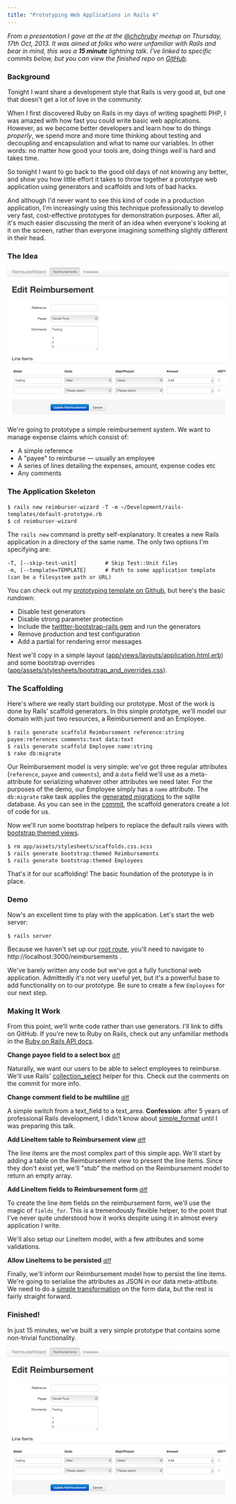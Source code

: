 ```yaml
---
title: "Prototyping Web Applications in Rails 4"
---
```


_From a presentation I gave at the at the [@chchruby](https://twitter.com/chchruby) meetup on Thursday, 17th Oct, 2013.
It was aimed at folks who were unfamiliar with Rails and bear in mind, this was a **15 minute** lightning talk.
I've linked to specific commits below, but you can view the finished repo on [GitHub](https://github.com/danielfone/reimburser-wizard)._

### Background

Tonight I want share a development style that Rails is very good at,
but one that doesn't get a lot of love in the community.

When I first discovered Ruby on Rails in my days of writing spaghetti PHP,
I was amazed with how fast you could write basic web applications.
However, as we become better developers and learn how to do things *properly*,
we spend more and more time thinking about testing and decoupling and encapsulation and what to name our variables.
In other words: no matter how good your tools are, doing things *well* is hard and takes time.

So tonight I want to go back to the good old days of not knowing any better,
and show you how little effort it takes to throw together a prototype web application using generators and scaffolds and lots of bad hacks.

And although I'd never want to see this kind of code in a production application,
I'm increasingly using this technique professionally
to develop very fast, cost-effective prototypes for demonstration purposes.
After all, it's much easier discussing the merit of an idea when everyone's looking at it on the screen,
rather than everyone imagining something slightly different in their head.

### The Idea

![form.png](2013-10-19-prototyping-web-applications-in-rails-4/form.png)

We're going to prototype a simple reimbursement system.
We want to manage expense claims which consist of:

  * A simple reference
  * A "payee" to reimburse — usually an employee
  * A series of lines detailing the expenses, amount, expense codes etc
  * Any comments

### The Application Skeleton

    $ rails new reimburser-wizard -T -m ~/Development/rails-templates/default-prototype.rb
    $ cd reimburser-wizard

The `rails new` command is pretty self-explanatory. It creates a new Rails application in a directory of the same name.
The only two options I'm specifying are:

    -T, [--skip-test-unit]         # Skip Test::Unit files
    -m, [--template=TEMPLATE]      # Path to some application template (can be a filesystem path or URL)

You can check out my [prototyping template on Github](https://github.com/danielfone/rails-templates/blob/master/default-prototype.rb),
but here's the basic rundown:

  * Disable test generators
  * Disable strong parameter protection
  * Include the [twittter-bootstrap-rails gem](https://github.com/seyhunak/twitter-bootstrap-rails) and run the generators
  * Remove production and test configuration
  * Add a partial for rendering error messages

Next we'll copy in a simple layout ([app/views/layouts/application.html.erb][application.html.erb])
and some bootstrap overrides ([app/assets/stylesheets/bootstrap_and_overrides.css][bootstrap_and_overrides.css]).

### The Scaffolding

Here's where we really start building our prototype. Most of the work is done by Rails' scaffold generators.
In this simple prototype, we'll model our domain with just two resources, a Reimbursement and an Employee.

    $ rails generate scaffold Reimbursement reference:string payee:references comments:text data:text
    $ rails generate scaffold Employee name:string
    $ rake db:migrate

Our Reimbursement model is very simple: we've got three regular attributes (`reference`, `payee` and `comments`),
and a `data` field we'll use as a  meta-attribute for serializing whatever other attributes we need later.
For the purposes of the demo, our Employee simply has a `name` attribute.
The `db:migrate` rake task applies the [generated migrations][migrations] to the sqlite database.
As you can see in the [commit][scaffold-commit], the scaffold generators create a lot of code for us.

Now we'll run some bootstrap helpers to replace the default rails views with [bootstrap themed views][bootstrap-theme-commit].

    $ rm app/assets/stylesheets/scaffolds.css.scss
    $ rails generate bootstrap:themed Reimbursements
    $ rails generate bootstrap:themed Employees

That's it for our scaffolding! The basic foundation of the prototype is in place.

### Demo

Now's an excellent time to play with the application. Let's start the web server:

    $ rails server

Because we haven't set up our [root route][root-api],
you'll need to navigate to http://localhost:3000/reimbursements .

We've barely written any code but we've got a fully functional web application.
Admittedly it's not very useful yet, but it's a powerful base to add functionality on to our prototype.
Be sure to create a few `Employees` for our next step.

### Making It Work

From this point, we'll write code rather than use generators. I'll link to diffs on GitHub.
If you're new to Ruby on Rails, check out any unfamiliar methods in the [Ruby on Rails API docs](http://api.rubyonrails.org/v4.0.0/).

**Change payee field to a select box** <small>[diff][payee-commit]</small>

Naturally, we want our users to be able to select employees to reimburse.
We'll use Rails' [collection_select][api-collection-select] helper for this.
Check out the comments on the commit for more info.

**Change comment field to be multiline** <small>[diff][comment-commit]</small>

A simple switch from a text_field to a text_area.
**Confession**: after 5 years of professional Rails development,
I didn't know about [simple_format][api-simple-format] until I was preparing this talk.

**Add LineItem table to Reimbursement view** <small>[diff][li-table-commit]</small>

The line items are the most complex part of this simple app.
We'll start by adding a table on the Reimbursement view to present the line items.
Since they don't exist yet, we'll "stub" the method on the Reimbursement model to return an empty array.

**Add LineItem fields to Reimbursement form** <small>[diff][li-form-commit]</small>

To create the line item fields on the reimbursement form, we'll use the magic of `fields_for`.
This is a tremendously flexible helper, to the point that I've never quite understood how it works
despite using it in almost every application I write.

We'll also setup our LineItem model, with a few attributes and some validations.

**Allow LineItems to be persisted** <small>[diff][li-persist-commit]</small>

Finally, we'll inform our Reimbursement model how to persist the line items.
We're going to serialise the attributes as JSON in our data meta-attibute.
We need to do a [simple transformation][li-transform-attrs] on the form data,
but the rest is fairly straight forward.

### Finished!

In just 15 minutes, we've built a very simple prototype that contains some non-trivial functionality.

![form.png](2013-10-19-prototyping-web-applications-in-rails-4/form.png)

[application.html.erb]: https://github.com/danielfone/reimburser-wizard/blob/fd4055e12704b800b7246d637209b5ea5e44005a/app/views/layouts/application.html.erb
[bootstrap_and_overrides.css]: https://github.com/danielfone/reimburser-wizard/blob/fd4055e12704b800b7246d637209b5ea5e44005a/app/assets/stylesheets/bootstrap_and_overrides.css
[scaffold-commit]: https://github.com/danielfone/reimburser-wizard/commit/2c3fe4770203d66e25c41482deb78c19491062c8
[bootstrap-theme-commit]: https://github.com/danielfone/reimburser-wizard/commit/f4cd02940a06b1cf1972a71a557f11612b61db39
[payee-commit]: https://github.com/danielfone/reimburser-wizard/commit/5a512719d522f4cf063632dfd1b6a18875db67aa
[comment-commit]: https://github.com/danielfone/reimburser-wizard/commit/f82821e4737a76964ba0b507f6596b381e60a77a
[li-table-commit]: https://github.com/danielfone/reimburser-wizard/commit/5e52fbc16f4e8609948ae214f47d82a1c6767cfd
[li-form-commit]: https://github.com/danielfone/reimburser-wizard/commit/257d3f26b95881d384300fc18f6e9645a24d8432
[li-persist-commit]: https://github.com/danielfone/reimburser-wizard/commit/1ed5f8176087a1ca72917531792fc744f10f14bb
[migrations]: https://github.com/danielfone/reimburser-wizard/tree/2c3fe4770203d66e25c41482deb78c19491062c8/db/migrate
[api-collection-select]: http://api.rubyonrails.org/v4.0.0/classes/ActionView/Helpers/FormOptionsHelper.html#method-i-collection_select
[api-simple-format]: http://api.rubyonrails.org/v4.0.0/classes/ActionView/Helpers/TextHelper.html#method-i-simple_format
[li-transform-attrs]: https://github.com/danielfone/reimburser-wizard/commit/1ed5f8176087a1ca72917531792fc744f10f14bb#diff-8153fe000751175f2ebf75b5659aa017R17
[root-api]: http://api.rubyonrails.org/v4.0.0/classes/ActionDispatch/Routing/Mapper/Base.html#method-i-root